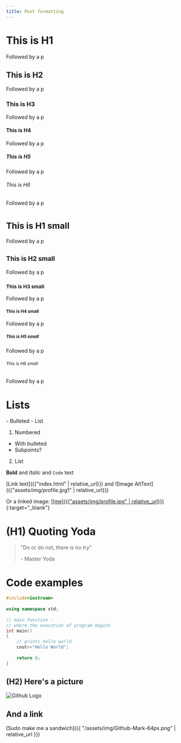 ```yaml
---
title: Post formatting
---
```


<h1>This is H1</h1>
<p>Followed by a p</p>
<h2>This is H2</h2>
<p>Followed by a p</p>
<h3>This is H3</h3>
<p>Followed by a p</p>
<h4>This is H4</h4>
<p>Followed by a p</p>
<h5>This is H5</h5>
<p>Followed by a p</p>
<h6>This is H6</h6>
<p>Followed by a p</p>
<h1><small>This is H1 small</small></h1>
<p>Followed by a p</p>
<h2><small>This is H2 small</small></h2>
<p>Followed by a p</p>
<h3><small>This is H3 small</small></h3>
<p>Followed by a p</p>
<h4><small>This is H4 small</small></h4>
<p>Followed by a p</p>
<h5><small>This is H5 small</small></h5>
<p>Followed by a p</p>
<h6><small>This is H6 small</small></h6>
<p>Followed by a p</p>

<h1>Lists</h1>
- Bulleted
- List

1. Numbered
  - With bulleted
  - Subpoints?
2. List

**Bold** and _Italic_ and `Code` text

[Link text]({{"index.html" | relative_url}}) and ![Image AltText]({{"assets/img/profile.jpg1" | relative_url}})

Or a linked image:
[![me]({{"assets/img/profile.jpg" | relative_url}})](https://evozong.github.io){:target="_blank"}


# (H1) Quoting Yoda
> "Do or do not, there is no try"
>
>  \- Master Yoda

# Code examples
```C++
#include<iostream>  
  
using namespace std;
  
// main function - 
// where the execution of program begins 
int main() 
{ 
    // prints hello world 
    cout<<"Hello World"; 
      
    return 0; 
} 
```
## (H2) Here's a picture
![Github Logo](https://placehold.it/850x350)

## And a link
[Sudo make me a sandwich]({{ "/assets/img/Github-Mark-64px.png" | relative_url }})
